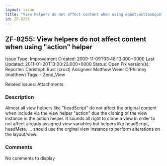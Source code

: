 ```yaml
---
layout: issue
title: "View helpers do not affect content when using &quot;action&quot; helper"
id: ZF-8255
---
```


ZF-8255: View helpers do not affect content when using "action" helper
----------------------------------------------------------------------

 Issue Type: Improvement Created: 2009-11-09T03:48:13.000+0000 Last Updated: 2011-01-20T13:00:23.000+0000 Status: Open Fix version(s): 
 Reporter:  Christoph Rust (crust)  Assignee:  Matthew Weier O'Phinney (matthew)  Tags: - Zend\_View
 
 Related issues: 
 Attachments: 
### Description

Almost all view helpers like "headScript" do not affect the original content when include via the view helper "action" due the cloning of the view instance in the action helper. It sounds all right to clone a view in order to not affect already assigned view variables but helpers like headScript, headMeta, ... should use the orginal view instance to perform alterations on the layout/view.

 

 

### Comments

No comments to display